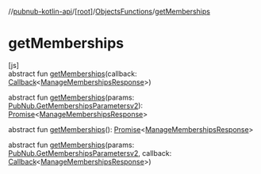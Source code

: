 //[pubnub-kotlin-api](../../../index.md)/[[root]](../index.md)/[ObjectsFunctions](index.md)/[getMemberships](get-memberships.md)

# getMemberships

[js]\
abstract fun [getMemberships](get-memberships.md)(callback: [Callback](../-callback/index.md)&lt;[ManageMembershipsResponse](../-manage-memberships-response/index.md)&gt;)

abstract fun [getMemberships](get-memberships.md)(params: [PubNub.GetMembershipsParametersv2](../-pub-nub/-get-memberships-parametersv2/index.md)): [Promise](https://kotlinlang.org/api/latest/jvm/stdlib/kotlin.js/-promise/index.html)&lt;[ManageMembershipsResponse](../-manage-memberships-response/index.md)&gt;

abstract fun [getMemberships](get-memberships.md)(): [Promise](https://kotlinlang.org/api/latest/jvm/stdlib/kotlin.js/-promise/index.html)&lt;[ManageMembershipsResponse](../-manage-memberships-response/index.md)&gt;

abstract fun [getMemberships](get-memberships.md)(params: [PubNub.GetMembershipsParametersv2](../-pub-nub/-get-memberships-parametersv2/index.md), callback: [Callback](../-callback/index.md)&lt;[ManageMembershipsResponse](../-manage-memberships-response/index.md)&gt;)
